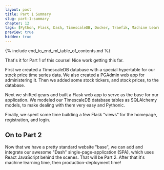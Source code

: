 ```yaml
---
layout: post
title: Part 1 Summary
slug: part-1-summary
chapter: 12
tags: [Python, Flask, Dash, TimescaleDB, Docker, Traefik, Machine Learning]
preview: true
hidden: true
---
```


{% include end_to_end_ml_table_of_contents.md %}


That's it for Part 1 of this course! Nice work getting this far. 

First we created a TimescaleDB database with a special hypertable for our stock price time series data. We also created a PGAdmin web app for administering it. Then we added some stock tickers, and stock prices, to the database.

Next we shifted gears and built a Flask web app to serve as the base for our application. We modeled our TimescaleDB database tables as SQLAlchemy models, to make dealing with them very easy and Pythonic. 

Finally, we spent some time building a few Flask "views" for the homepage, registration, and login. 

## On to Part 2
Now that we have a pretty standard website "base", we can add and integrate our awesome "Dash" single-page-application (SPA), which uses React JavaScript behind the scenes. That will be Part 2. After that it's machine learning time, then production-deployment time!
